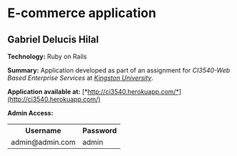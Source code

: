 # E-commerce application
## Gabriel Delucis Hilal

<strong>Technology:</strong> Ruby on Rails

<strong>Summary:</strong> Application developed as part of an assignment for <em>CI3540-Web Based Enterprise Services</em> at [*Kingston University*](http://www.kingston.ac.uk).

<strong>Application available at:</strong> [*http://ci3540.herokuapp.com/*](http://ci3540.herokuapp.com/)

<strong>Admin Access:</strong>
<table>
  <tr>
    <th>Username</th><th>Password</th>
  </tr>
  <tr>
    <td>admin@admin.com</td><td>admin</td>
  </tr>
</table>

